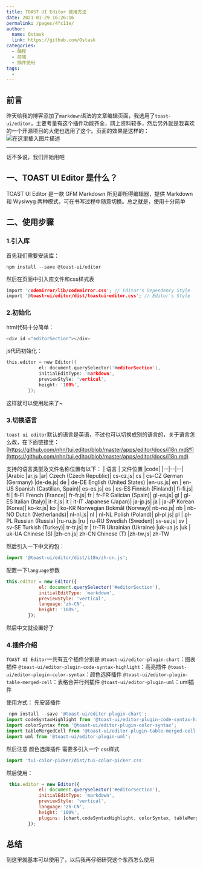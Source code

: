 ```yaml
---
title: TOAST UI Editor 使用方法
date: 2021-01-29 16:26:16
permalink: /pages/4fc11e/
author: 
  name: Ostask
  link: https://github.com/Ostask
categories:
  - 编程
  - 前端
  - 插件使用
tags:
  - 
---
```


## 前言

昨天给我的博客添加了`markdown`语法的文章编辑页面，我选用了`toast-ui/editor`，主要考量有这个插件功能齐全，网上资料较多，然后另外就是我喜欢的一个开源项目的大佬也选用了这个。页面的效果是这样的：
![在这里插入图片描述](https://img-blog.csdnimg.cn/20201021173641455.png?x-oss-process=image/watermark,type_ZmFuZ3poZW5naGVpdGk,shadow_10,text_aHR0cHM6Ly9ibG9nLmNzZG4ubmV0L3FxXzIzNDQ3MjMx,size_16,color_FFFFFF,t_70#pic_center)


----------

话不多说，我们开始用吧

## 一、TOAST UI Editor 是什么？


TOAST UI Editor 是一款 GFM Markdown 所见即所得编辑器，提供 Markdown 和 Wysiwyg 两种模式，可在书写过程中随意切换。总之就是，使用十分简单



## 二、使用步骤
### 1.引入库


首先我们需要安装库：
```
npm install --save @toast-ui/editor
```

然后在页面中引入库文件和css样式表

```c
import 'codemirror/lib/codemirror.css'; // Editor's Dependency Style
import '@toast-ui/editor/dist/toastui-editor.css'; // Editor's Style
```

### 2.初始化

html代码十分简单：



```c
<div id ="editorSection"></div> 
```

js代码初始化：
```c
this.editor = new Editor({
            el: document.querySelector('#editorSection'),
            initialEditType: 'markdown',
            previewStyle: 'vertical',
            height: '100%',
        });
```
这样就可以使用起来了~


### 3.切换语言
`toast ui editor`默认的语言是英语，不过也可以切换成别的语言的，关于语言怎么改，在下面链接里：
[https://github.com/nhn/tui.editor/blob/master/apps/editor/docs/i18n.md述](https://github.com/nhn/tui.editor/blob/master/apps/editor/docs/i18n.md)

支持的语言类型及文件名称位置有以下：
| 语言 | 文件位置 |code|
|--|--|--|
|Arabic	|ar.js	|ar|
Czech (Czech Republic)|	cs-cz.js|	cs \| cs-CZ
German (Germany)	|de-de.js|	de \| de-DE
English (United States)	|en-us.js|	en \| en-US
Spanish (Castilian, Spain)|	es-es.js|	es \| es-ES
Finnish (Finland)|	fi-fi.js|	fi \| fi-FI
French (France)|	fr-fr.js|	fr \| fr-FR
Galician (Spain)|	gl-es.js|	gl \| gl-ES
Italian (Italy)|	it-it.js|	it \| it-IT
Japanese (Japan)|	ja-jp.js|	ja \| ja-JP
Korean (Korea)|	ko-kr.js|	ko \| ko-KR
Norwegian Bokmål (Norway)|	nb-no.js|	nb \| nb-NO
Dutch (Netherlands)|	nl-nl.js|	nl \| nl-NL
Polish (Poland)|	pl-pl.js|	pl \| pl-PL
Russian (Russia)	|ru-ru.js	|ru \| ru-RU
Swedish (Sweden)|	sv-se.js|	sv \| sv-SE
Turkish (Turkey)|	tr-tr.js|	tr \| tr-TR
Ukrainian (Ukraine)	|uk-ua.js	|uk \| uk-UA
Chinese (S)	|zh-cn.js|	zh-CN
Chinese (T)	|zh-tw.js|	zh-TW

然后引入一下中文的包：
```javascript
import '@toast-ui/editor/dist/i18n/zh-cn.js';
```
配置一下`language`参数

```javascript
this.editor = new Editor({
            el: document.querySelector('#editorSection'),
            initialEditType: 'markdown',
            previewStyle: 'vertical',
            language:'zh-CN',
            height: '100%',
        });
```
然后中文就设置好了

### 4.插件介绍
`TOAST UI Editor`一共有五个插件分别是
`@toast-ui/editor-plugin-chart`：图表插件
`@toast-ui/editor-plugin-code-syntax-highlight`：高亮插件
`@toast-ui/editor-plugin-color-syntax`：颜色选择插件
`@toast-ui/editor-plugin-table-merged-cell`：表格合并行列插件
`@toast-ui/editor-plugin-uml`：uml插件

使用方式：
先安装插件
```javascript
 npm install --save '@toast-ui/editor-plugin-chart';
import codeSyntaxHighlight from '@toast-ui/editor-plugin-code-syntax-highlight';
import colorSyntax from '@toast-ui/editor-plugin-color-syntax';
import tableMergedCell from '@toast-ui/editor-plugin-table-merged-cell';
import uml from '@toast-ui/editor-plugin-uml';
```
然后注意 颜色选择插件 需要多引入一个 `css`样式
```javascript
import 'tui-color-picker/dist/tui-color-picker.css'
```

然后使用：
```javascript
 this.editor = new Editor({
            el: document.querySelector('#editorSection'),
            initialEditType: 'markdown',
            previewStyle: 'vertical',
            language:'zh-CN',
            height: '100%',
            plugins: [chart,codeSyntaxHighlight, colorSyntax, tableMergedCell, uml]
        });
```

## 总结
到这里就基本可以使用了，以后我再仔细研究这个东西怎么使用